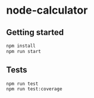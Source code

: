 # node-calculator
## Getting started
```sh
npm install
npm run start
```

## Tests
```sh
npm run test
npm run test:coverage
```
